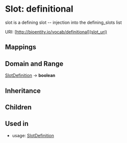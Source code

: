 # Slot: definitional


slot is a defining slot -- injection into the defining_slots list

URI: [http://bioentity.io/vocab/definitional](slot_uri)
## Mappings

## Domain and Range

[SlotDefinition](SlotDefinition.md) -> **boolean**
## Inheritance

## Children

## Used in

 *  usage: [SlotDefinition](SlotDefinition.md)
